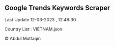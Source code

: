 

## Google Trends Keywords Scraper 
 
Last Update 12-03-2023 , 12:48:30

Country List :
VIETNAM.json



© Abdul Muttaqin 
